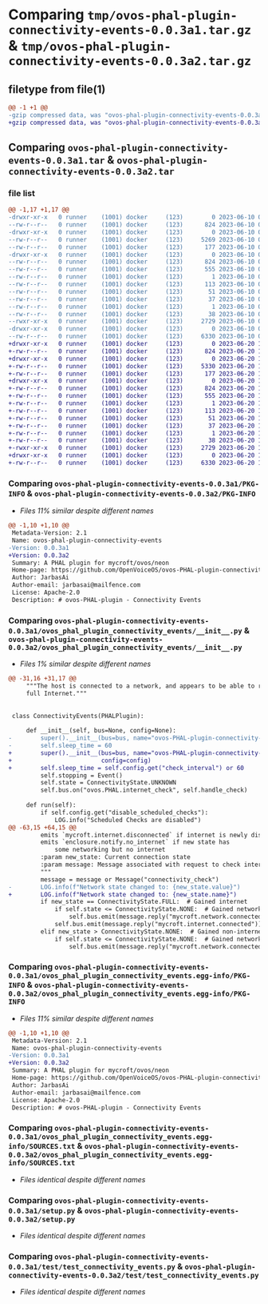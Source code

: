 # Comparing `tmp/ovos-phal-plugin-connectivity-events-0.0.3a1.tar.gz` & `tmp/ovos-phal-plugin-connectivity-events-0.0.3a2.tar.gz`

## filetype from file(1)

```diff
@@ -1 +1 @@
-gzip compressed data, was "ovos-phal-plugin-connectivity-events-0.0.3a1.tar", last modified: Sat Jun 10 01:53:50 2023, max compression
+gzip compressed data, was "ovos-phal-plugin-connectivity-events-0.0.3a2.tar", last modified: Tue Jun 20 15:54:44 2023, max compression
```

## Comparing `ovos-phal-plugin-connectivity-events-0.0.3a1.tar` & `ovos-phal-plugin-connectivity-events-0.0.3a2.tar`

### file list

```diff
@@ -1,17 +1,17 @@
-drwxr-xr-x   0 runner    (1001) docker     (123)        0 2023-06-10 01:53:50.715756 ovos-phal-plugin-connectivity-events-0.0.3a1/
--rw-r--r--   0 runner    (1001) docker     (123)      824 2023-06-10 01:53:50.715756 ovos-phal-plugin-connectivity-events-0.0.3a1/PKG-INFO
-drwxr-xr-x   0 runner    (1001) docker     (123)        0 2023-06-10 01:53:50.711756 ovos-phal-plugin-connectivity-events-0.0.3a1/ovos_phal_plugin_connectivity_events/
--rw-r--r--   0 runner    (1001) docker     (123)     5269 2023-06-10 01:53:42.000000 ovos-phal-plugin-connectivity-events-0.0.3a1/ovos_phal_plugin_connectivity_events/__init__.py
--rw-r--r--   0 runner    (1001) docker     (123)      177 2023-06-10 01:53:45.000000 ovos-phal-plugin-connectivity-events-0.0.3a1/ovos_phal_plugin_connectivity_events/version.py
-drwxr-xr-x   0 runner    (1001) docker     (123)        0 2023-06-10 01:53:50.715756 ovos-phal-plugin-connectivity-events-0.0.3a1/ovos_phal_plugin_connectivity_events.egg-info/
--rw-r--r--   0 runner    (1001) docker     (123)      824 2023-06-10 01:53:50.000000 ovos-phal-plugin-connectivity-events-0.0.3a1/ovos_phal_plugin_connectivity_events.egg-info/PKG-INFO
--rw-r--r--   0 runner    (1001) docker     (123)      555 2023-06-10 01:53:50.000000 ovos-phal-plugin-connectivity-events-0.0.3a1/ovos_phal_plugin_connectivity_events.egg-info/SOURCES.txt
--rw-r--r--   0 runner    (1001) docker     (123)        1 2023-06-10 01:53:50.000000 ovos-phal-plugin-connectivity-events-0.0.3a1/ovos_phal_plugin_connectivity_events.egg-info/dependency_links.txt
--rw-r--r--   0 runner    (1001) docker     (123)      113 2023-06-10 01:53:50.000000 ovos-phal-plugin-connectivity-events-0.0.3a1/ovos_phal_plugin_connectivity_events.egg-info/entry_points.txt
--rw-r--r--   0 runner    (1001) docker     (123)       51 2023-06-10 01:53:50.000000 ovos-phal-plugin-connectivity-events-0.0.3a1/ovos_phal_plugin_connectivity_events.egg-info/requires.txt
--rw-r--r--   0 runner    (1001) docker     (123)       37 2023-06-10 01:53:50.000000 ovos-phal-plugin-connectivity-events-0.0.3a1/ovos_phal_plugin_connectivity_events.egg-info/top_level.txt
--rw-r--r--   0 runner    (1001) docker     (123)        1 2023-06-10 01:53:50.000000 ovos-phal-plugin-connectivity-events-0.0.3a1/ovos_phal_plugin_connectivity_events.egg-info/zip-safe
--rw-r--r--   0 runner    (1001) docker     (123)       38 2023-06-10 01:53:50.715756 ovos-phal-plugin-connectivity-events-0.0.3a1/setup.cfg
--rwxr-xr-x   0 runner    (1001) docker     (123)     2729 2023-06-10 01:53:42.000000 ovos-phal-plugin-connectivity-events-0.0.3a1/setup.py
-drwxr-xr-x   0 runner    (1001) docker     (123)        0 2023-06-10 01:53:50.715756 ovos-phal-plugin-connectivity-events-0.0.3a1/test/
--rw-r--r--   0 runner    (1001) docker     (123)     6330 2023-06-10 01:53:42.000000 ovos-phal-plugin-connectivity-events-0.0.3a1/test/test_connectivity_events.py
+drwxr-xr-x   0 runner    (1001) docker     (123)        0 2023-06-20 15:54:44.542964 ovos-phal-plugin-connectivity-events-0.0.3a2/
+-rw-r--r--   0 runner    (1001) docker     (123)      824 2023-06-20 15:54:44.542964 ovos-phal-plugin-connectivity-events-0.0.3a2/PKG-INFO
+drwxr-xr-x   0 runner    (1001) docker     (123)        0 2023-06-20 15:54:44.542964 ovos-phal-plugin-connectivity-events-0.0.3a2/ovos_phal_plugin_connectivity_events/
+-rw-r--r--   0 runner    (1001) docker     (123)     5330 2023-06-20 15:54:35.000000 ovos-phal-plugin-connectivity-events-0.0.3a2/ovos_phal_plugin_connectivity_events/__init__.py
+-rw-r--r--   0 runner    (1001) docker     (123)      177 2023-06-20 15:54:39.000000 ovos-phal-plugin-connectivity-events-0.0.3a2/ovos_phal_plugin_connectivity_events/version.py
+drwxr-xr-x   0 runner    (1001) docker     (123)        0 2023-06-20 15:54:44.542964 ovos-phal-plugin-connectivity-events-0.0.3a2/ovos_phal_plugin_connectivity_events.egg-info/
+-rw-r--r--   0 runner    (1001) docker     (123)      824 2023-06-20 15:54:44.000000 ovos-phal-plugin-connectivity-events-0.0.3a2/ovos_phal_plugin_connectivity_events.egg-info/PKG-INFO
+-rw-r--r--   0 runner    (1001) docker     (123)      555 2023-06-20 15:54:44.000000 ovos-phal-plugin-connectivity-events-0.0.3a2/ovos_phal_plugin_connectivity_events.egg-info/SOURCES.txt
+-rw-r--r--   0 runner    (1001) docker     (123)        1 2023-06-20 15:54:44.000000 ovos-phal-plugin-connectivity-events-0.0.3a2/ovos_phal_plugin_connectivity_events.egg-info/dependency_links.txt
+-rw-r--r--   0 runner    (1001) docker     (123)      113 2023-06-20 15:54:44.000000 ovos-phal-plugin-connectivity-events-0.0.3a2/ovos_phal_plugin_connectivity_events.egg-info/entry_points.txt
+-rw-r--r--   0 runner    (1001) docker     (123)       51 2023-06-20 15:54:44.000000 ovos-phal-plugin-connectivity-events-0.0.3a2/ovos_phal_plugin_connectivity_events.egg-info/requires.txt
+-rw-r--r--   0 runner    (1001) docker     (123)       37 2023-06-20 15:54:44.000000 ovos-phal-plugin-connectivity-events-0.0.3a2/ovos_phal_plugin_connectivity_events.egg-info/top_level.txt
+-rw-r--r--   0 runner    (1001) docker     (123)        1 2023-06-20 15:54:44.000000 ovos-phal-plugin-connectivity-events-0.0.3a2/ovos_phal_plugin_connectivity_events.egg-info/zip-safe
+-rw-r--r--   0 runner    (1001) docker     (123)       38 2023-06-20 15:54:44.542964 ovos-phal-plugin-connectivity-events-0.0.3a2/setup.cfg
+-rwxr-xr-x   0 runner    (1001) docker     (123)     2729 2023-06-20 15:54:35.000000 ovos-phal-plugin-connectivity-events-0.0.3a2/setup.py
+drwxr-xr-x   0 runner    (1001) docker     (123)        0 2023-06-20 15:54:44.542964 ovos-phal-plugin-connectivity-events-0.0.3a2/test/
+-rw-r--r--   0 runner    (1001) docker     (123)     6330 2023-06-20 15:54:35.000000 ovos-phal-plugin-connectivity-events-0.0.3a2/test/test_connectivity_events.py
```

### Comparing `ovos-phal-plugin-connectivity-events-0.0.3a1/PKG-INFO` & `ovos-phal-plugin-connectivity-events-0.0.3a2/PKG-INFO`

 * *Files 11% similar despite different names*

```diff
@@ -1,10 +1,10 @@
 Metadata-Version: 2.1
 Name: ovos-phal-plugin-connectivity-events
-Version: 0.0.3a1
+Version: 0.0.3a2
 Summary: A PHAL plugin for mycroft/ovos/neon
 Home-page: https://github.com/OpenVoiceOS/ovos-PHAL-plugin-connectivity-events
 Author: JarbasAi
 Author-email: jarbasai@mailfence.com
 License: Apache-2.0
 Description: # ovos-PHAL-plugin - Connectivity Events
```

### Comparing `ovos-phal-plugin-connectivity-events-0.0.3a1/ovos_phal_plugin_connectivity_events/__init__.py` & `ovos-phal-plugin-connectivity-events-0.0.3a2/ovos_phal_plugin_connectivity_events/__init__.py`

 * *Files 1% similar despite different names*

```diff
@@ -31,16 +31,17 @@
     """The host is connected to a network, and appears to be able to reach the
     full Internet."""
 
 
 class ConnectivityEvents(PHALPlugin):
 
     def __init__(self, bus=None, config=None):
-        super().__init__(bus=bus, name="ovos-PHAL-plugin-connectivity-events", config=config)
-        self.sleep_time = 60
+        super().__init__(bus=bus, name="ovos-PHAL-plugin-connectivity-events",
+                         config=config)
+        self.sleep_time = self.config.get("check_interval") or 60
         self.stopping = Event()
         self.state = ConnectivityState.UNKNOWN
         self.bus.on("ovos.PHAL.internet_check", self.handle_check)
 
     def run(self):
         if self.config.get("disable_scheduled_checks"):
             LOG.info("Scheduled Checks are disabled")
@@ -63,15 +64,15 @@
         emits `mycroft.internet.disconnected` if internet is newly disconnected
         emits `enclosure.notify.no_internet` if new state has
             some networking but no internet
         :param new_state: Current connection state
         :param message: Message associated with request to check internet state
         """
         message = message or Message("connectivity_check")
-        LOG.info(f"Network state changed to: {new_state.value}")
+        LOG.info(f"Network state changed to: {new_state.name}")
         if new_state == ConnectivityState.FULL:  # Gained internet
             if self.state <= ConnectivityState.NONE:  # Gained network
                 self.bus.emit(message.reply("mycroft.network.connected"))
             self.bus.emit(message.reply("mycroft.internet.connected"))
         elif new_state > ConnectivityState.NONE:  # Gained non-internet network
             if self.state <= ConnectivityState.NONE:  # Gained network
                 self.bus.emit(message.reply("mycroft.network.connected"))
```

### Comparing `ovos-phal-plugin-connectivity-events-0.0.3a1/ovos_phal_plugin_connectivity_events.egg-info/PKG-INFO` & `ovos-phal-plugin-connectivity-events-0.0.3a2/ovos_phal_plugin_connectivity_events.egg-info/PKG-INFO`

 * *Files 11% similar despite different names*

```diff
@@ -1,10 +1,10 @@
 Metadata-Version: 2.1
 Name: ovos-phal-plugin-connectivity-events
-Version: 0.0.3a1
+Version: 0.0.3a2
 Summary: A PHAL plugin for mycroft/ovos/neon
 Home-page: https://github.com/OpenVoiceOS/ovos-PHAL-plugin-connectivity-events
 Author: JarbasAi
 Author-email: jarbasai@mailfence.com
 License: Apache-2.0
 Description: # ovos-PHAL-plugin - Connectivity Events
```

### Comparing `ovos-phal-plugin-connectivity-events-0.0.3a1/ovos_phal_plugin_connectivity_events.egg-info/SOURCES.txt` & `ovos-phal-plugin-connectivity-events-0.0.3a2/ovos_phal_plugin_connectivity_events.egg-info/SOURCES.txt`

 * *Files identical despite different names*

### Comparing `ovos-phal-plugin-connectivity-events-0.0.3a1/setup.py` & `ovos-phal-plugin-connectivity-events-0.0.3a2/setup.py`

 * *Files identical despite different names*

### Comparing `ovos-phal-plugin-connectivity-events-0.0.3a1/test/test_connectivity_events.py` & `ovos-phal-plugin-connectivity-events-0.0.3a2/test/test_connectivity_events.py`

 * *Files identical despite different names*

